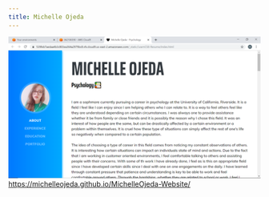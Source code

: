 ```yaml
---
title: Michelle Ojeda
---
```

![This is my website](img/yourimage.png)
https://michelleojeda.github.io/MichelleOjeda-Website/
